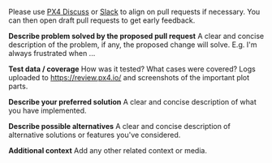 Please use [PX4 Discuss](http://discuss.px4.io/) or [Slack](http://slack.px4.io/) to align on pull requests if necessary. You can then open draft pull requests to get early feedback.

**Describe problem solved by the proposed pull request**
A clear and concise description of the problem, if any, the proposed change will solve. E.g. I'm always frustrated when ...

**Test data / coverage**
How was it tested? What cases were covered? Logs uploaded to https://review.px4.io/ and screenshots of the important plot parts.

**Describe your preferred solution**
A clear and concise description of what you have implemented.

**Describe possible alternatives**
A clear and concise description of alternative solutions or features you've considered.

**Additional context**
Add any other related context or media.
